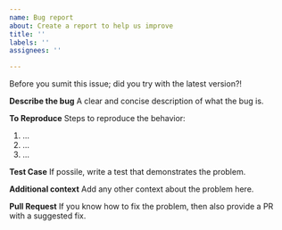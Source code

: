 ```yaml
---
name: Bug report
about: Create a report to help us improve
title: ''
labels: ''
assignees: ''

---
```


Before you sumit this issue; did you try with the latest version?!

**Describe the bug**
A clear and concise description of what the bug is.

**To Reproduce**
Steps to reproduce the behavior:
1. ...
2. ...
3. ...

**Test Case**
If possile, write a test that demonstrates the problem.

**Additional context**
Add any other context about the problem here.

**Pull Request**
If you know how to fix the problem, then also provide a PR with a suggested fix.
